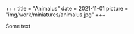 +++
title = "Animalus"
date = 2021-11-01
picture = "img/work/miniatures/animalus.jpg"
+++

Some text
